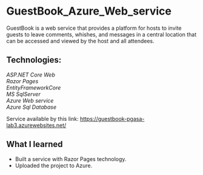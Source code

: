# GuestBook_Azure_Web_service

GuestBook is a web service that provides a platform for hosts to invite guests to leave comments, whishes, and messages in a central location that can be accessed and viewed by the host and all attendees. 

## Technologies:

*ASP.NET Core Web*<br>
*Razor Pages*<br>
*EntityFrameworkCore*<br>
*MS SqlServer*<br>
*Azure Web service*<br>
*Azure Sql Database*

Service available by this link:  https://guestbook-pgasa-lab3.azurewebsites.net/

What I learned
-------------------

- Built a service with Razor Pages technology.
- Uploaded the project to Azure.
